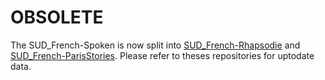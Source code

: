 # OBSOLETE

The SUD_French-Spoken is now split into [SUD_French-Rhapsodie](https://github.com/surfacesyntacticud/SUD_French-Rhapsodie) and [SUD_French-ParisStories](https://github.com/surfacesyntacticud/SUD_French-ParisStories). Please refer to theses repositories for uptodate data. 
